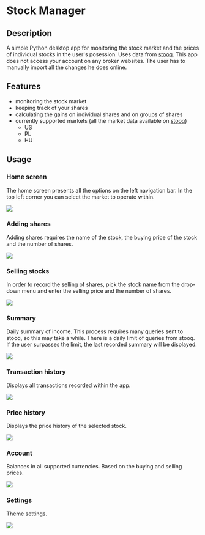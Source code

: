 # Stock Manager

## Description
A simple Python desktop app for monitoring the stock market and the prices of individual stocks in the user's posession.
Uses data from [stooq](https://stooq.com).
This app does not access your account on any broker websites.
The user has to manually import all the changes he does online.

## Features
- monitoring the stock market
- keeping track of your shares
- calculating the gains on individual shares and on groups of shares
- currently supported markets (all the market data available on [stooq](https://stooq.com))
    - US
    - PL
    - HU 

## Usage

### Home screen
The home screen presents all the options on the left navigation bar.
In the top left corner you can select the market to operate within.

![](https://media.discordapp.net/attachments/420283310833664002/938099803370442792/unknown.png)

### Adding shares
Adding shares requires the name of the stock, the buying price of the stock and the number of shares.

![](https://media.discordapp.net/attachments/420283310833664002/938099853857271868/unknown.png)

### Selling stocks
In order to record the selling of shares, pick the stock name from the drop-down menu and enter the selling price and the number of shares.

![](https://media.discordapp.net/attachments/420283310833664002/938099879882919936/unknown.png)

### Summary
Daily summary of income.
This process requires many queries sent to stooq, so this may take a while.
There is a daily limit of queries from stooq.
If the user surpasses the limit, the last recorded summary will be displayed.

![](https://media.discordapp.net/attachments/420283310833664002/938099914498539590/unknown.png)
### Transaction history
Displays all transactions recorded within the app.

![](https://media.discordapp.net/attachments/420283310833664002/938099944479404082/unknown.png)

### Price history
Displays the price history of the selected stock.

![](https://media.discordapp.net/attachments/420283310833664002/938100165766676540/unknown.png)

### Account
Balances in all supported currencies.
Based on the buying and selling prices.

![](https://media.discordapp.net/attachments/420283310833664002/938100231738900570/unknown.png)

### Settings
Theme settings.

![](https://media.discordapp.net/attachments/420283310833664002/938100283903459379/unknown.png)